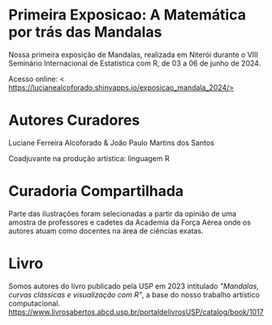 # Primeira Exposicao: A Matemática por trás das Mandalas

Nossa primeira exposição de Mandalas, realizada em Niterói durante o VIII Seminário Internacional de Estatística com R, de 03 a 06 de junho de 2024.

Acesso online: < https://lucianealcoforado.shinyapps.io/exposicao_mandala_2024/>

# Autores Curadores

Luciane Ferreira Alcoforado & João Paulo Martins dos Santos

Coadjuvante na produção artística: linguagem R

# Curadoria Compartilhada

Parte das ilustrações foram selecionadas a partir da opinião de uma amostra de professores e cadetes da Academia da Força Aérea onde os autores atuam como docentes na área de ciências exatas.

# Livro

Somos autores do livro publicado pela USP em 2023 intitulado *"Mandalas, curvas clássicas e visualização com R"*, a base do nosso trabalho artístico computacional. <https://www.livrosabertos.abcd.usp.br/portaldelivrosUSP/catalog/book/1017>

